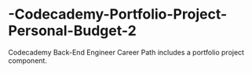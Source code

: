 # -Codecademy-Portfolio-Project-Personal-Budget-2
Codecademy Back-End Engineer Career Path includes a portfolio project component.
